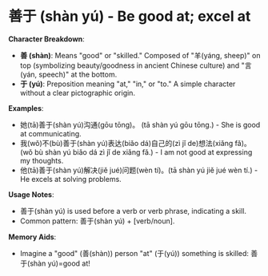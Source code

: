 # **善于 (shàn yú) - Be good at; excel at**

**Character Breakdown**:  
- **善 (shàn)**: Means "good" or "skilled." Composed of "羊(yáng, sheep)" on top (symbolizing beauty/goodness in ancient Chinese culture) and "言(yán, speech)" at the bottom.  
- **于 (yú)**: Preposition meaning "at," "in," or "to." A simple character without a clear pictographic origin.

**Examples**:  
- 她(tā)善于(shàn yú)沟通(gōu tōng)。 (tā shàn yú gōu tōng.) - She is good at communicating.  
- 我(wǒ)不(bù)善于(shàn yú)表达(biǎo dá)自己的(zì jǐ de)想法(xiǎng fǎ)。(wǒ bù shàn yú biǎo dá zì jǐ de xiǎng fǎ.) - I am not good at expressing my thoughts.  
- 他(tā)善于(shàn yú)解决(jiě jué)问题(wèn tí)。(tā shàn yú jiě jué wèn tí.) - He excels at solving problems.

**Usage Notes**:  
- 善于(shàn yú) is used before a verb or verb phrase, indicating a skill.  
- Common pattern: 善于(shàn yú) + [verb/noun].

**Memory Aids**:  
- Imagine a "good" (善(shàn)) person "at" (于(yú)) something is skilled: 善于(shàn yú)=good at!